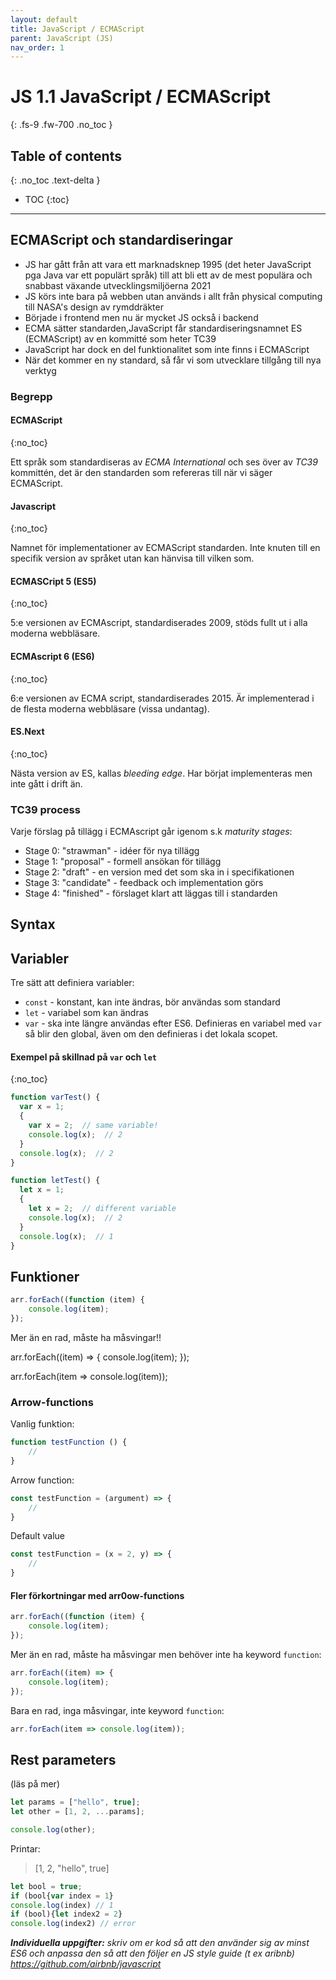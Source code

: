 ```yaml
---
layout: default
title: JavaScript / ECMAScript
parent: JavaScript (JS)
nav_order: 1
---
```


# JS 1.1 JavaScript / ECMAScript
{: .fs-9 .fw-700 .no_toc }

## Table of contents
{: .no_toc .text-delta }

- TOC
{:toc}

---

## ECMAScript och standardiseringar

- JS har gått från att vara ett marknadsknep 1995 (det heter JavaScript pga Java var ett populärt språk) till att bli ett av de mest populära och snabbast växande utvecklingsmiljöerna 2021
- JS körs inte bara på webben utan används i allt från physical computing till NASA's design av rymddräkter
- Började i frontend men nu är mycket JS också i backend
- ECMA sätter standarden,JavaScript får standardiseringsnamnet ES (ECMAScript) av en kommitté som heter TC39
- JavaScript har dock en del funktionalitet som inte finns i ECMAScript
- När det kommer en ny standard, så får vi som utvecklare tillgång till nya verktyg

### Begrepp

#### ECMAScript
{:no_toc}

Ett språk som standardiseras av *ECMA International* och ses över av *TC39* kommittén, det är den standarden som refereras till när vi säger ECMAScript.

#### Javascript
{:no_toc}

Namnet för implementationer av ECMAScript standarden. Inte knuten till en specifik version av språket utan kan hänvisa till vilken som.

#### ECMASCript 5 (ES5)
{:no_toc}

5:e versionen av ECMAscript, standardiserades 2009, stöds fullt ut i alla moderna webbläsare.

#### ECMAscript 6 (ES6)
{:no_toc}

6:e versionen av ECMA script, standardiserades 2015. Är implementerad i de flesta moderna webbläsare (vissa undantag).

#### ES.Next
{:no_toc}

Nästa version av ES, kallas *bleeding edge*. Har börjat implementeras men inte gått i drift än.

### TC39 process

Varje förslag på tillägg i ECMAscript går igenom s.k *maturity stages*:

- Stage 0: "strawman" - idéer för nya tillägg
- Stage 1: "proposal" - formell ansökan för tillägg
- Stage 2: "draft" - en version med det som ska in i specifikationen
- Stage 3: "candidate" - feedback och implementation görs
- Stage 4: "finished" - förslaget klart att läggas till i standarden

## Syntax

## Variabler

Tre sätt att definiera variabler:

- `const` - konstant, kan inte ändras, bör användas som standard
- `let` - variabel som kan ändras
- `var` - ska inte längre användas efter ES6. Definieras en variabel med `var` så blir den global, även om den definieras i det lokala scopet.

#### Exempel på skillnad på `var` och `let`
{:no_toc}

```js
function varTest() {
  var x = 1;
  {
    var x = 2;  // same variable!
    console.log(x);  // 2
  }
  console.log(x);  // 2
}
```
```js
function letTest() {
  let x = 1;
  {
    let x = 2;  // different variable
    console.log(x);  // 2
  }
  console.log(x);  // 1
}
```

## Funktioner


```js
arr.forEach((function (item) {
	console.log(item);
});
```

Mer än en rad, måste ha måsvingar!!

arr.forEach((item) => {
	console.log(item);
});

arr.forEach(item => console.log(item));

### Arrow-functions

Vanlig funktion:
```js
function testFunction () {
	//
}
```

Arrow function:
```js
const testFunction = (argument) => {
	//
}
```

Default value
```js
const testFunction = (x = 2, y) => {
	//
}
```

#### Fler förkortningar med arr0ow-functions

```js
arr.forEach((function (item) {
	console.log(item);
});
```

Mer än en rad, måste ha måsvingar men behöver inte ha keyword `function`:
```js
arr.forEach((item) => {
	console.log(item);
});
```

Bara en rad, inga måsvingar, inte keyword `function`:
```js
arr.forEach(item => console.log(item));
```

## Rest parameters

(läs på mer)

```js
let params = ["hello", true];
let other = [1, 2, ...params];

console.log(other);
```
Printar:
>[1, 2, "hello", true]

```js
let bool = true;
if (bool{var index = 1}
console.log(index) // 1
if (bool){let index2 = 2}
console.log(index2) // error
```

***Individuella uppgifter:***
*skriv om er kod så att den använder sig av minst ES6 och anpassa den så att den följer en JS style guide (t ex aribnb) 
https://github.com/airbnb/javascript*

